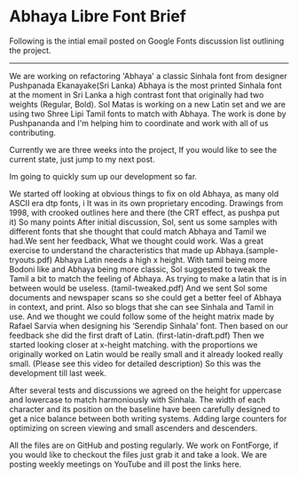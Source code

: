 Abhaya Libre Font Brief
==============

Following is the intial email posted on Google Fonts discussion list outlining the project.

---

We are working on refactoring 'Abhaya' a classic Sinhala font from designer Pushpanada Ekanayake(Sri Lanka) Abhaya is the most printed Sinhala font at the moment in Sri Lanka a high contrast font that originally had two weights (Regular, Bold). Sol Matas is working on a new Latin set and we are using two Shree Lipi Tamil fonts to match with Abhaya. The work is done by Pushpananda and I'm helping him to coordinate and work with all of us contributing.

Currently we are three weeks into the project, If you would like to see the current state, just jump to my next post.

Im going to quickly sum up our development so far.

We started off looking at obvious things to fix on old Abhaya, as many old ASCII era dtp fonts, i
It was in its own proprietary encoding.
Drawings  from 1998, with crooked outlines here and there (the CRT effect, as pushpa put it)
So many points
After initial discussion, Sol, sent us some samples with different fonts that she thought that could match Abhaya and Tamil we had.We sent her feedback, What we thought could work. Was a great exercise to understand the characteristics that made up Abhaya.(sample-tryouts.pdf)
Abhaya Latin needs a high x height.
With tamil being more Bodoni like and Abhaya being  more classic, Sol suggested to tweak the Tamil a bit to match the feeling of Abhaya. As trying to make a latin that is in between would be useless. (tamil-tweaked.pdf)
And we sent Sol some documents and newspaper scans so she could get a better feel of Abhaya in context, and print. Also so blogs that she can see Sinhala and Tamil in use.
And we thought we could follow some of the height matrix made by Rafael Sarvia when designing his ‘Serendip Sinhala’ font.
Then based on our feedback she did the first draft of Latin. (first-latin-draft.pdf)
Then we started looking closer at x-height matching. with the proportions we originally worked on Latin would be really small and it already looked really small. (Please see this video for detailed description) So this was the development till last week.

After several tests and discussions we agreed on the height for uppercase and lowercase to match harmoniously with Sinhala. The width of each character and its position on the baseline have been carefully designed to get a nice balance between both writing systems. Adding large counters for optimizing on screen viewing and small ascenders and descenders.

All the files are on GitHub and posting regularly. We work on FontForge, if you would like to checkout the files just grab it and take a look. We are posting weekly meetings on YouTube and ill post the links here.
